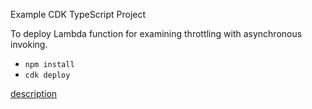 Example CDK TypeScript Project

To deploy Lambda function for examining throttling with asynchronous invoking.

* `npm install`
* `cdk deploy`

[description](https://figmentresearch.com/aws/cdklambda-asynchronous)
